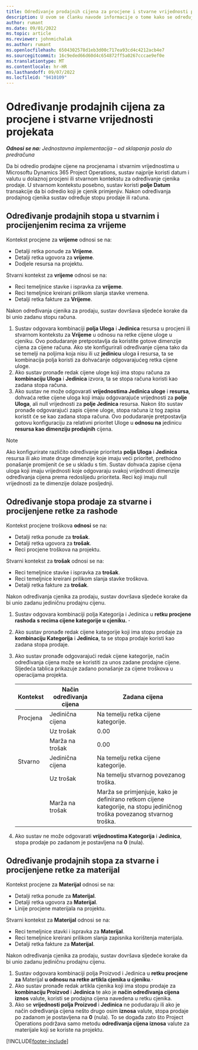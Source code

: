 ```yaml
---
title: Određivanje prodajnih cijena za procjene i stvarne vrijednosti projekata
description: U ovom se članku navode informacije o tome kako se određuju prodajne cijene za procjene i stvarne vrijednosti projekata.
author: rumant
ms.date: 09/01/2022
ms.topic: article
ms.reviewer: johnmichalak
ms.author: rumant
ms.openlocfilehash: 6504302578d1eb3d00c717ea93cd4c4212acb4e7
ms.sourcegitcommit: 16c9eded66d60d4c654872ff5a0267cccae9ef0e
ms.translationtype: MT
ms.contentlocale: hr-HR
ms.lasthandoff: 09/07/2022
ms.locfileid: "9410109"
---
```

# <a name="determine-sales-prices-for-project-estimates-and-actuals"></a>Određivanje prodajnih cijena za procjene i stvarne vrijednosti projekata

_**Odnosi se na:** Jednostavna implementacija – od sklapanja posla do predračuna_

Da bi odredio prodajne cijene na procjenama i stvarnim vrijednostima u Microsoftu Dynamics 365 Project Operations, sustav najprije koristi datum i valutu u dolaznoj procjeni ili stvarnom kontekstu za određivanje cjenika prodaje. U stvarnom kontekstu posebno, sustav koristi **polje Datum** transakcije da bi odredio koji je cjenik primjenjiv. Nakon određivanja prodajnog cjenika sustav određuje stopu prodaje ili računa.

## <a name="determining-sales-rates-on-actual-and-estimate-lines-for-time"></a>Određivanje prodajnih stopa u stvarnim i procijenjenim recima za vrijeme

Kontekst procjene za **vrijeme** odnosi se na:

- Detalji retka ponude za **Vrijeme**.
- Detalji retka ugovora za **vrijeme**.
- Dodjele resursa na projektu.

Stvarni kontekst za **vrijeme** odnosi se na:

- Reci temeljnice stavke i ispravka za **vrijeme**.
- Reci temeljnice kreirani prilikom slanja stavke vremena.
- Detalji retka fakture za **Vrijeme**. 

Nakon određivanja cjenika za prodaju, sustav dovršava sljedeće korake da bi unio zadanu stopu računa.

1. Sustav odgovara kombinaciji **polja Uloga** i **Jedinica** resursa u procjeni ili stvarnom kontekstu za **Vrijeme** u odnosu na retke cijene uloge u cjeniku. Ovo podudaranje pretpostavlja da koristite gotove dimenzije cijena za cijene računa. Ako ste konfigurirali određivanje cijena tako da se temelji na poljima koja nisu ili uz **jedinicu** uloga **i** resursa, ta se kombinacija polja koristi za dohvaćanje odgovarajućeg retka cijene uloge.
1. Ako sustav pronađe redak cijene uloge koji ima stopu računa za **kombinaciju Uloga** i **Jedinica** izvora, ta se stopa računa koristi kao zadana stopa računa.
1. Ako sustav ne može odgovarati **vrijednostima Jedinica uloge** i **resursa**, dohvaća retke cijene uloga koji imaju odgovarajuće vrijednosti za **polje Uloga**, ali null vrijednosti za **polje Jedinica** resursa. Nakon što sustav pronađe odgovarajući zapis cijene uloge, stopa računa iz tog zapisa koristit će se kao zadana stopa računa. Ovo podudaranje pretpostavlja gotovu konfiguraciju za relativni prioritet Uloge u **odnosu na** jedinicu **resursa kao dimenziju prodajnih** cijena.

> [!NOTE]
> Ako konfigurirate različito određivanje prioriteta **polja Uloga** i **Jedinica** resursa ili ako imate druge dimenzije koje imaju veći prioritet, prethodno ponašanje promijenit će se u skladu s tim. Sustav dohvaća zapise cijena uloga koji imaju vrijednosti koje odgovaraju svakoj vrijednosti dimenzije određivanja cijena prema redoslijedu prioriteta. Reci koji imaju null vrijednosti za te dimenzije dolaze posljednji.

## <a name="determining-sales-rates-on-actual-and-estimate-lines-for-expense"></a>Određivanje stopa prodaje za stvarne i procijenjene retke za rashode

Kontekst procjene troškova **odnosi** se na:

- Detalji retka ponude za **trošak**.
- Detalji retka ugovora za **trošak**.
- Reci procjene troškova na projektu.

Stvarni kontekst za **trošak** odnosi se na:

- Reci temeljnice stavke i ispravka za **trošak**.
- Reci temeljnice kreirani prilikom slanja stavke troškova.
- Detalji retka fakture za **trošak**. 

Nakon određivanja cjenika za prodaju, sustav dovršava sljedeće korake da bi unio zadanu jediničnu prodajnu cijenu.

1. Sustav odgovara kombinaciji polja Kategorija i Jedinica u **retku procjene rashoda** **s recima cijene kategorije u cjeniku.** **·**
1. Ako sustav pronađe redak cijene kategorije koji ima stopu prodaje za **kombinaciju Kategorija** i **Jedinica**, ta se stopa prodaje koristi kao zadana stopa prodaje.
1. Ako sustav pronađe odgovarajući redak cijene kategorije, način određivanja cijena može se koristiti za unos zadane prodajne cijene. Sljedeća tablica prikazuje zadano ponašanje za cijene troškova u operacijama projekta.

    | Kontekst | Način određivanja cijena | Zadana cijena |
    | --- | --- | --- |
    | Procjena | Jedinična cijena | Na temelju retka cijene kategorije. |
    |        | Uz trošak | 0.00 |
    |        | Marža na trošak | 0.00 |
    | Stvarno | Jedinična cijena | Na temelju retka cijene kategorije. |
    |        | Uz trošak | Na temelju stvarnog povezanog troška. |
    |        | Marža na trošak | Marža se primjenjuje, kako je definirano retkom cijene kategorije, na stopu jediničnog troška povezanog stvarnog troška. |

1. Ako sustav ne može odgovarati **vrijednostima Kategorija** i **Jedinica**, stopa prodaje po zadanom je postavljena na **0** (nula).

## <a name="determining-sales-rates-on-actual-and-estimate-lines-for-material"></a>Određivanje prodajnih stopa za stvarne i procijenjene retke za materijal

Kontekst procjene za **Materijal** odnosi se na:

- Detalji retka ponude za **Materijal**.
- Detalji retka ugovora za **Materijal**.
- Linije procjene materijala na projektu.

Stvarni kontekst za **Materijal** odnosi se na:

- Reci temeljnice stavki i ispravka za **Materijal**.
- Reci temeljnice kreirani prilikom slanja zapisnika korištenja materijala.
- Detalji retka fakture za **Materijal**. 

Nakon određivanja cjenika za prodaju, sustav dovršava sljedeće korake da bi unio zadanu jediničnu prodajnu cijenu.

1. Sustav odgovara kombinaciji polja Proizvod i Jedinica u **retku procjene za** Materijal **u odnosu na retke artikla cjenika u cjeniku**.**·**
1. Ako sustav pronađe redak artikla cjenika koji ima stopu prodaje za **kombinaciju Proizvod** i **Jedinica** te ako je **način određivanja cijena iznos** valute, koristi se prodajna cijena navedena u retku cjenika. 
1. Ako se **vrijednosti polja Proizvod** i **Jedinica** ne podudaraju ili ako je način određivanja cijena nešto drugo osim **iznosa** valute, stopa prodaje po zadanom je postavljena na **0** (nula). To se događa zato što Project Operations podržava samo metodu **određivanja cijena iznosa** valute za materijale koji se koriste na projektu.

[!INCLUDE[footer-include](../../includes/footer-banner.md)]
